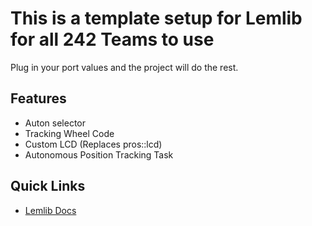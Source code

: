 # This is a template setup for Lemlib for all 242 Teams to use
Plug in your port values and the project will do the rest.

## Features
- Auton selector
- Tracking Wheel Code
- Custom LCD (Replaces pros::lcd)
- Autonomous Position Tracking Task

## Quick Links
- [Lemlib Docs](https://lemlib.readthedocs.io/en/stable/tutorials/1_getting_started.html)
